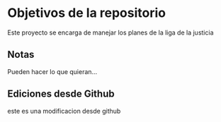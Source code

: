 # Objetivos de la repositorio

Este proyecto se encarga de manejar los planes de la liga de la justicia


## Notas
Pueden hacer lo que quieran...

## Ediciones desde Github

este es una modificacion desde github
